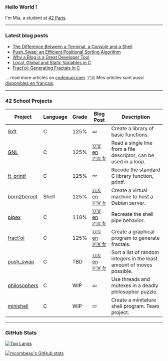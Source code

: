 ### Hello World !

I'm Mia, a student at [42 Paris](https://42.fr/en/homepage/).

---

### Latest blog posts

<!-- BLOG-POST-LIST:START -->
- [The Difference Between a Terminal, a Console and a Shell](https://www.codequoi.com/en/difference-between-terminal-console-and-shell/)
- [Push_Swap: an Efficient Positional Sorting Algorithm](https://www.codequoi.com/en/push_swap-efficient-positional-sorting-algorithm/)
- [Why a Blog is a Great Developer Tool](https://www.codequoi.com/en/why-a-blog-is-a-great-developer-tool/)
- [Local, Global and Static Variables in C](https://www.codequoi.com/en/local-global-static-variables-in-c/)
- [Fract’ol: Generating Fractals in C](https://www.codequoi.com/en/fract-ol-generating-fractals-in-c/)
<!-- BLOG-POST-LIST:END -->
... read more articles on [codequoi.com](https://www.codequoi.com/en/home-english/). :fr: Mes articles sont aussi [disponibles en français](https://www.codequoi.com).

---

### 42 School Projects

| Project                                                  |  Language | Grade| Blog Post                                                                                                                                                                       | Description                                                           |
|----------------------------------------------------------|-----------|------|---------------------------------------------------------------------------------------------------------------------------------------------------------------------------------|-----------------------------------------------------------------------|
| [libft](https://github.com/mcombeau/libft)               | C         | 125% | :zzz:                                                                                                                                                                           | Create a library of basic functions.                                  |
| [GNL](https://github.com/mcombeau/get_next_line)         | C         | 125% | [:us: en](https://www.codequoi.com/en/42-get_next_line-project/) [:fr: fr](https://www.codequoi.com/42-get_next_line/)                                                          | Read a single line from a file descriptor, can be used in a loop.     |
| [ft_printf](https://github.com/mcombeau/ft_printf)       | C         | 125% | :zzz:                                                                                                                                                                           | Recode the standard C library function, printf.                       |
| [born2beroot](https://github.com/mcombeau/Born2beroot)   | Shell     | 125% | [:us: en](https://www.codequoi.com/en/born2beroot-01-creating-a-debian-virtual-machine/) [:fr: fr](https://www.codequoi.com/born2beroot-01-creer-une-machine-virtuelle-debian/) | Create a virtual machine to host a Debian server.                     |
| [pipex](https://github.com/mcombeau/pipex)               | C         | 118% | [:us: en](https://www.codequoi.com/en/pipex-reproducing-the-pipe-operator-in-c/) [:fr: fr](https://www.codequoi.com/pipex-reproduire-operateur-pipe-en-c/)                      | Recreate the shell pipe behavior.                                     |
| [fract'ol](https://github.com/mcombeau/fract-ol)         | C         | 125% | [:us: en](https://www.codequoi.com/en/fract-ol-generating-fractals-in-c/) [:fr: fr](https://www.codequoi.com/fract-ol-generer-des-fractales-en-c/)                              | Create a graphical program to generate fractals.                      |
| [push_swap](https://github.com/mcombeau/push_swap)       | C         | TBD  | [:us: en](https://www.codequoi.com/en/push_swap-efficient-positional-sorting-algorithm/) [:fr: fr](https://www.codequoi.com/push_swap-algorithme-de-tri-positionel-efficace/)   | Sort a list of random integers in the least amount of moves possible. |
| [philosophers](https://github.com/mcombeau/philosophers) | C         | WIP  | :zzz:                                                                                                                                                                           | Use threads and mutexes in a deadly philosopher puzzle.               |
| [minishell](https://github.com/mcombeau/minishell)       | C         | WIP  | :zzz:                                                                                                                                                                           | Create a minitature shell program. Team project.                      |

---

### GitHub Stats

[![Top Langs](https://github-readme-stats.vercel.app/api/top-langs/?username=mcombeau&hide=java,html,css&layout=compact&theme=tokyonight)](https://github.com/anuraghazra/github-readme-stats)

[![mcombeau's GitHub stats](https://github-readme-stats.vercel.app/api?username=mcombeau&theme=tokyonight&show_icons=true)](https://github.com/anuraghazra/github-readme-stats)

<!--
**mcombeau/mcombeau** is a ✨ _special_ ✨ repository because its `README.md` (this file) appears on your GitHub profile.

Here are some ideas to get you started:

- 🔭 I’m currently working on ...
- 🌱 I’m currently learning ...
- 👯 I’m looking to collaborate on ...
- 🤔 I’m looking for help with ...
- 💬 Ask me about ...
- 📫 How to reach me: ...
- 😄 Pronouns: ...
- ⚡ Fun fact: ...
-->
